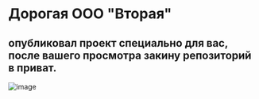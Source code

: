 # Дорогая ООО "Вторая"
## опубликовал проект специально для вас, после вашего просмотра закину репозиторий в приват. 
![image](https://github.com/user-attachments/assets/aa552206-c09c-4e0b-af2d-b67d510235ae)
